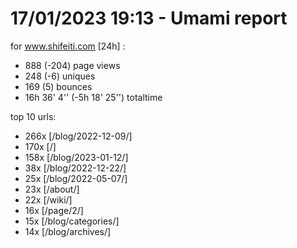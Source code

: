 # 17/01/2023 19:13 - Umami report
for www.shifeiti.com [24h] :

 - 888 (-204) page views
 - 248 (-6) uniques
 - 169 (5) bounces
 - 16h 36' 4'' (-5h 18' 25'') totaltime


top 10 urls:
 - 266x [/blog/2022-12-09/]
 - 170x [/]
 - 158x [/blog/2023-01-12/]
 - 38x [/blog/2022-12-22/]
 - 25x [/blog/2022-05-07/]
 - 23x [/about/]
 - 22x [/wiki/]
 - 16x [/page/2/]
 - 15x [/blog/categories/]
 - 14x [/blog/archives/]


